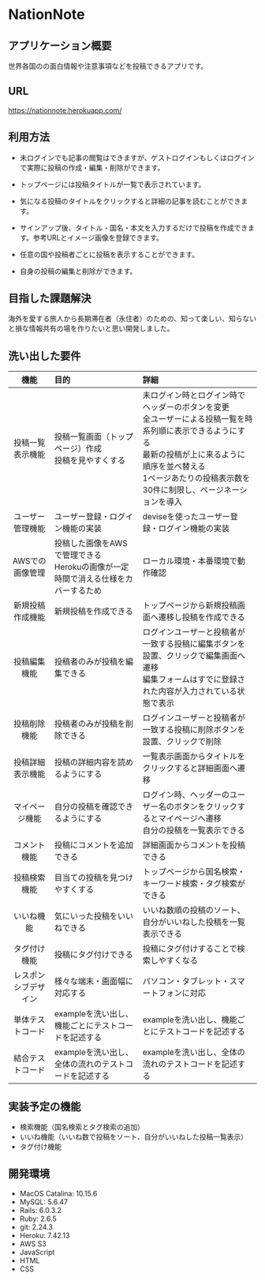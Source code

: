 # NationNote

## アプリケーション概要
世界各国のの面白情報や注意事項などを投稿できるアプリです。

## URL
https://nationnote.herokuapp.com/

## 利用方法
* 未ログインでも記事の閲覧はできますが、ゲストログインもしくはログインで実際に投稿の作成・編集・削除ができます。

* トップページには投稿タイトルが一覧で表示されています。
* 気になる投稿のタイトルをクリックすると詳細の記事を読むことができます。
* サインアップ後、タイトル・国名・本文を入力するだけで投稿を作成できます。参考URLとイメージ画像を登録できます。
* 任意の国や投稿者ごとに投稿を表示することができます。
* 自身の投稿の編集と削除ができます。

## 目指した課題解決
海外を愛する旅人から長期滞在者（永住者）のための、知って楽しい、知らないと損な情報共有の場を作りたいと思い開発しました。

## 洗い出した要件
| 機能                 | 目的                                                                                | 詳細                                                                                                                                                                                                                          | 
| :------------------: | :---------------------------------------------------------------------------------- | :---------------------------------------------------------------------------------------------------------------------------------------------------------------------------------------------------------------------------- | 
| 投稿一覧表示機能     | 投稿一覧画面（トップページ）作成<br>投稿を見やすくする                              | 未ログイン時とログイン時でヘッダーのボタンを変更<br>全ユーザーによる投稿一覧を時系列順に表示できるようにする<br>最新の投稿が上に来るように順序を並べ替える<br>1ページあたりの投稿表示数を30件に制限し、ページネーションを導入 | 
| ユーザー管理機能     | ユーザー登録・ログイン機能の実装                                                    | deviseを使ったユーザー登録・ログイン機能の実装                                                                                                                                                                                | 
| AWSでの画像管理      | 投稿した画像をAWSで管理できる<br>Herokuの画像が一定時間で消える仕様をカバーするため | ローカル環境・本番環境で動作確認                                                                                                                                                                                              | 
| 新規投稿作成機能     | 新規投稿を作成できる                                                                | トップページから新規投稿画面へ遷移し投稿を作成できる                                                                                                                                                                          | 
| 投稿編集機能         | 投稿者のみが投稿を編集できる                                                        | ログインユーザーと投稿者が一致する投稿に編集ボタンを設置、クリックで編集画面へ遷移<br>編集フォームはすでに登録された内容が入力されている状態で表示                                                                            | 
| 投稿削除機能         | 投稿者のみが投稿を削除できる                                                        | ログインユーザーと投稿者が一致する投稿に削除ボタンを設置、クリックで削除                                                                                                                                                      | 
| 投稿詳細表示機能     | 投稿の詳細内容を読めるようにする                                                    | 一覧表示画面からタイトルをクリックすると詳細画面へ遷移                                                                                                                                                                        | 
| マイページ機能       | 自分の投稿を確認できるようにする                                                    | ログイン時、ヘッダーのユーザー名のボタンをクリックするとマイページへ遷移<br>自分の投稿を一覧表示できる                                                                                                                        | 
| コメント機能         | 投稿にコメントを追加できる                                                          | 詳細画面からコメントを投稿できる                                                                                                                                                                                              | 
| 投稿検索機能         | 目当ての投稿を見つけやすくする                                                      | トップページから国名検索・キーワード検索・タグ検索ができる                                                                                                                                                                    | 
| いいね機能           | 気にいった投稿をいいねできる                                                        | いいね数順の投稿のソート、自分がいいねした投稿を一覧表示できる                                                                                                                                                                | 
| タグ付け機能         | 投稿にタグ付けできる                                                                | 投稿にタグ付けすることで検索しやすくなる                                                                                                                                                                                      | 
| レスポンシブデザイン | 様々な端末・画面幅に対応する                                                        | パソコン・タブレット・スマートフォンに対応                                                                                                                                                                                    | 
| 単体テストコード     | exampleを洗い出し、機能ごとにテストコードを記述する                                 | exampleを洗い出し、機能ごとにテストコードを記述する                                                                                                                                                                           | 
| 結合テストコード     | exampleを洗い出し、全体の流れのテストコードを記述する                               | exampleを洗い出し、全体の流れのテストコードを記述する                                                                                                                                                                         | 

## 実装予定の機能
* 検索機能（国名検索とタグ検索の追加）
* いいね機能（いいね数で投稿をソート、自分がいいねした投稿一覧表示）
* タグ付け機能

## 開発環境
* MacOS Catalina: 10.15.6
* MySQL: 5.6.47
* Rails: 6.0.3.2
* Ruby: 2.6.5
* git: 2.24.3
* Heroku: 7.42.13
* AWS S3
* JavaScript
* HTML
* CSS

